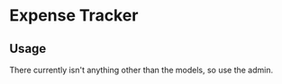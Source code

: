 Expense Tracker
===============

Usage
-----

There currently isn't anything other than the models, so use the admin.
